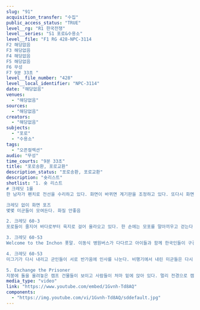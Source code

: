 ```yaml
---
slug: "91"
acquisition_transfer: "수집"
public_access_status: "TRUE"
level__rg: "R1 한국전쟁"
level__series: "S1 포로&수용소"
level__file: "F1 RG 428-NPC-3114
F2 해당없음 
F3 해당없음 
F4 해당없음
F5 해당없음
F6 무성 
F7 9분 33초 "
level__file_number: "428"
level__local_identifier: "NPC-3114"
date: "해당없음"
venues: 
  - "해당없음"
sources: 
  - "해당없음"
creators: 
  - "해당없음"
subjects: 
  - "포로"
  - "수용소"
tags: 
  - "오픈컬렉션"
audio: "무성"
time_courts: "9분 33초"
title: "포로송환, 포로교환"
description_status: "포로송환, 포로교환"
description: "숏리스트"
shotlist: "1. 숏 리스트
# 크레딧 1롤
한 남자가 펜치로 전선을 수리하고 있다. 화면이 바뀌면 계기판을 조정하고 있다. 또다시 화면이 바뀌면 한 미군 남자가 포대를 메고 막사 안으로 들어간다. 어두운 실내. 몇몇의 사람들이 서 있는 것이 보인다. 헌병이 수기로 트럭들을 이동시키고 트럭은 모래바람을 일으키며 달려간다. 흑인병사의 얼굴이 잠깐 보인다. 짚차가 빠르게 이동한다. 

크레딧 없이 화면 포즈
몇몇 미군들이 모여든다. 화질 안좋음

2. 크레딧 60-3
포로들이 줄지어 바다로부터 육지로 걸어 올라오고 있다. 한 손에는 모포를 말아끼우고 걷는다. 미군이 부두 앞에 서서 담배를 피우는 장면. 총을 들고 육지로 올라오는 장갑차를 기다리는 장면. 넓은 장갑차 선박이 뭍에 다다르자 천가방을 가로질러 멘 까만옷의 포로들이 다시 뭍으로 오와 열을 맞춰 오른다.

3. 크레딧 60-53
Welcome to the Inchon 푯말. 이동식 병원버스가 다다르고 아이들과 함께 한국인들이 구경나와 있다. 흰옷을 입으신 수염 긴 할아버지가 보인다. 미군 수송기가 하늘에서 내려앉으면 가슴에 하얀 종이표식을 단 미군들이 내린다. 군인들은 계단을 뛰어내려 병원버스에 올라탄다.

4. 크레딧 60-53 
미그기가 다시 내리고 군인들이 서로 반가움에 인사를 나눈다. 비행기에서 내린 미군들은 다시 앞으로 걸어나간다.

5. Exchange the Prisoner
지붕에 돌을 올려놓은 캠프 건물들이 보이고 사람들이 처마 밑에 앉아 있다. 멀리 전경으로 캠프 동도 보인다. 총을 멘 군인이 청조망 바깥으로 경계를 돌고 있다. 아이들이 손에 옷을 들고 뛰어간다. 포로들이 담요를 들고 나와서 털고 있고 전체 오를 지어 사방으로 뛰어나간다. 순식간에 운동장이 빈다. 멀리 전경을 잡음. 바람에 꽃나무와 풀들이 흔들린다. 09:00에 화면이 없어지고 빈화면이 계속되다 끝난다. "
media_type: "video"
link: "https://www.youtube.com/embed/1Gvnh-Td8AQ"
components: 
  - "https://img.youtube.com/vi/1Gvnh-Td8AQ/sddefault.jpg"
---
```

